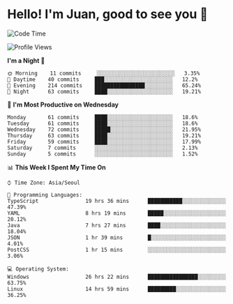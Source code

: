 # Hello! I'm Juan, good to see you 👋

<!--
**Y-k-Y/Y-k-Y** is a ✨ _special_ ✨ repository because its `README.md` (this file) appears on your GitHub profile.

Here are some ideas to get you started:

- 🔭 I’m currently working on ...
- 🌱 I’m currently learning ...
- 👯 I’m looking to collaborate on ...
- 🤔 I’m looking for help with ...
- 💬 Ask me about ...
- 📫 How to reach me: ...
- 😄 Pronouns: ...
- ⚡ Fun fact: ...
-->
<!--
![Profile views](https://gpvc.arturio.dev/Y-k-Y)

[![Omid Nikrah StackOverflow](https://github-readme-stackoverflow.vercel.app/?userID=9517076)](https://stackoverflow.com/users/9517076/i-have-10-fingers)
-->

<!--START_SECTION:waka-->
![Code Time](http://img.shields.io/badge/Code%20Time-40%20hrs%2056%20mins-blue)

![Profile Views](http://img.shields.io/badge/Profile%20Views-0-blue)

**I'm a Night 🦉** 

```text
🌞 Morning    11 commits     ░░░░░░░░░░░░░░░░░░░░░░░░░   3.35% 
🌆 Daytime    40 commits     ███░░░░░░░░░░░░░░░░░░░░░░   12.2% 
🌃 Evening    214 commits    ████████████████░░░░░░░░░   65.24% 
🌙 Night      63 commits     ████░░░░░░░░░░░░░░░░░░░░░   19.21%

```
📅 **I'm Most Productive on Wednesday** 

```text
Monday       61 commits     ████░░░░░░░░░░░░░░░░░░░░░   18.6% 
Tuesday      61 commits     ████░░░░░░░░░░░░░░░░░░░░░   18.6% 
Wednesday    72 commits     █████░░░░░░░░░░░░░░░░░░░░   21.95% 
Thursday     63 commits     ████░░░░░░░░░░░░░░░░░░░░░   19.21% 
Friday       59 commits     ████░░░░░░░░░░░░░░░░░░░░░   17.99% 
Saturday     7 commits      ░░░░░░░░░░░░░░░░░░░░░░░░░   2.13% 
Sunday       5 commits      ░░░░░░░░░░░░░░░░░░░░░░░░░   1.52%

```


📊 **This Week I Spent My Time On** 

```text
⌚︎ Time Zone: Asia/Seoul

💬 Programming Languages: 
TypeScript               19 hrs 36 mins      ███████████░░░░░░░░░░░░░░   47.39% 
YAML                     8 hrs 19 mins       █████░░░░░░░░░░░░░░░░░░░░   20.12% 
Java                     7 hrs 27 mins       ████░░░░░░░░░░░░░░░░░░░░░   18.04% 
JSON                     1 hr 39 mins        █░░░░░░░░░░░░░░░░░░░░░░░░   4.01% 
PostCSS                  1 hr 15 mins        ░░░░░░░░░░░░░░░░░░░░░░░░░   3.06%

💻 Operating System: 
Windows                  26 hrs 22 mins      ████████████████░░░░░░░░░   63.75% 
Linux                    14 hrs 59 mins      █████████░░░░░░░░░░░░░░░░   36.25%

```


<!--END_SECTION:waka-->
